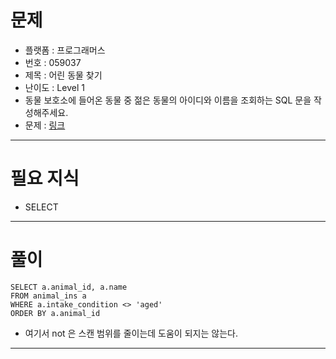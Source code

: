 # 문제
- 플랫폼 : 프로그래머스
- 번호 : 059037
- 제목 : 어린 동물 찾기
- 난이도 : Level 1
- 동물 보호소에 들어온 동물 중 젊은 동물의 아이디와 이름을 조회하는 SQL 문을 작성해주세요.
- 문제 : <a href="https://school.programmers.co.kr/learn/courses/30/lessons/59037" target="_blank">링크</a>

---

# 필요 지식
- SELECT

---

# 풀이
```mysql
SELECT a.animal_id, a.name
FROM animal_ins a
WHERE a.intake_condition <> 'aged'
ORDER BY a.animal_id
```
- 여기서 not 은 스캔 범위를 줄이는데 도움이 되지는 않는다.

---
